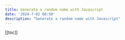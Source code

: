```yaml
---
title: Generate a random name with Javascript
date: '2024-7-02 08:50'
description: "Generate a random name with Javascript"
---
```


[[toc]]

<NameMake />
